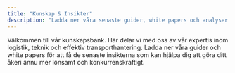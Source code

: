 ```yaml
---
title: "Kunskap & Insikter"
description: "Ladda ner våra senaste guider, white papers och analyser om effektiv transporthantering och logistik."
---
```


Välkommen till vår kunskapsbank. Här delar vi med oss av vår expertis inom logistik, teknik och effektiv transporthantering. Ladda ner våra guider och white papers för att få de senaste insikterna som kan hjälpa dig att göra ditt åkeri ännu mer lönsamt och konkurrenskraftigt.